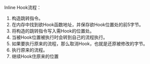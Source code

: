 Inline Hook流程：

1. 构造跳转指令。
2. 在内存中找到欲Hook函数地址，并保存欲Hook位置处的前5字节。
3. 将构造的跳转指令写入需Hook的位置处。
4. 当被Hook位置被执行时会转到自己的流程执行。
5. 如果要执行原来的流程，那么取消Hook，也就是还原被修改的字节。
6. 执行原来的流程。
7. 继续Hook住原来的位置